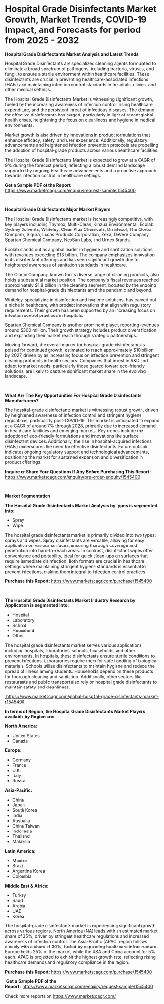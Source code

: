 <p><h1>Hospital Grade Disinfectants Market Growth, Market Trends, COVID-19 Impact, and Forecasts for period from 2025 - 2032</h1></p><p><strong>Hospital Grade Disinfectants Market Analysis and Latest Trends</strong></p>
<p><p>Hospital Grade Disinfectants are specialized cleaning agents formulated to eliminate a broad spectrum of pathogens, including bacteria, viruses, and fungi, to ensure a sterile environment within healthcare facilities. These disinfectants are crucial in preventing healthcare-associated infections (HAIs) and maintaining infection control standards in hospitals, clinics, and other medical settings. </p><p>The Hospital Grade Disinfectants Market is witnessing significant growth, fueled by the increasing awareness of infection control, rising healthcare expenditure, and the persistent threat of infectious diseases. The demand for effective disinfectants has surged, particularly in light of recent global health crises, heightening the focus on cleanliness and hygiene in medical environments. </p><p>Market growth is also driven by innovations in product formulations that enhance efficacy, safety, and user experience. Additionally, regulatory advancements and heightened infection prevention protocols are propelling the adoption of hospital-grade products across various healthcare facilities. </p><p>The Hospital Grade Disinfectants Market is expected to grow at a CAGR of 9% during the forecast period, reflecting a robust demand landscape supported by ongoing healthcare advancements and a proactive approach towards infection control in healthcare settings.</p></p>
<p><strong>Get a Sample PDF of the Report:&nbsp;</strong> <a href="https://www.marketscagr.com/enquiry/request-sample/1545400?utm_campaign=2110&utm_medium=2&utm_source=Github&utm_content=ia&utm_term=05042025&utm_id=hospital-grade-disinfectants">https://www.marketscagr.com/enquiry/request-sample/1545400</a></p>
<p>&nbsp;</p>
<p><strong>Hospital Grade Disinfectants Major Market Players</strong></p>
<p><p>The Hospital Grade Disinfectants market is increasingly competitive, with key players including Thymox, Multi-Clean, Kinzua Environmental, Ecolab, Sydney Solvents, Whiteley, Clean Plus Chemicals, Disinfexol, The Clorox Company, Siqura, Lucas Products Corporation, Zexa, DeVere Company, Spartan Chemical Company, NeoSan Labs, and Urnex Brands.</p><p>Ecolab stands out as a global leader in hygiene and sanitization solutions, with revenues exceeding $13 billion. The company emphasizes innovation in its disinfectant offerings and has seen significant growth due to heightened awareness of sanitation standards in healthcare.</p><p>The Clorox Company, known for its diverse range of cleaning products, also holds a substantial market position. The company's fiscal revenues reached approximately $1.8 billion in the cleaning segment, boosted by the ongoing demand for hospital-grade disinfectants amid the pandemic and beyond.</p><p>Whiteley, specializing in disinfection and hygiene solutions, has carved out a niche in healthcare, with product innovations that align with regulatory requirements. Their growth has been supported by an increasing focus on infection control practices in hospitals.</p><p>Spartan Chemical Company is another prominent player, reporting revenues around $300 million. Their growth strategy includes product diversification and expanding their market reach through strategic partnerships.</p><p>Moving forward, the overall market for hospital-grade disinfectants is poised for continued growth, estimated to reach approximately $10 billion by 2027, driven by an increasing focus on infection prevention and stringent cleaning protocols in health sectors. Companies that invest in R&D and adapt to market needs, particularly those geared toward eco-friendly solutions, are likely to capture significant market share in the evolving landscape.</p></p>
<p>&nbsp;</p>
<p><strong>What Are The Key Opportunities For Hospital Grade Disinfectants Manufacturers?</strong></p>
<p><p>The hospital-grade disinfectants market is witnessing robust growth, driven by heightened awareness of infection control and stringent hygiene regulations, particularly post-COVID-19. The market is anticipated to expand at a CAGR of around 7% through 2028, primarily due to increased demand in healthcare facilities and emerging markets. Key trends include the adoption of eco-friendly formulations and innovations like surface disinfectant devices. Additionally, the rise in hospital-acquired infections (HAIs) underscores the need for effective disinfectants. Future outlook indicates ongoing regulatory support and technological advancements, positioning the market for sustained expansion and diversification in product offerings.</p></p>
<p><strong>Inquire or Share Your Questions If Any Before Purchasing This Report:</strong> <a href="https://www.marketscagr.com/enquiry/pre-order-enquiry/1545400?utm_campaign=2110&utm_medium=2&utm_source=Github&utm_content=ia&utm_term=05042025&utm_id=hospital-grade-disinfectants">https://www.marketscagr.com/enquiry/pre-order-enquiry/1545400</a></p>
<p>&nbsp;</p>
<p><strong>Market Segmentation</strong></p>
<p><strong>The Hospital Grade Disinfectants Market Analysis by types is segmented into:</strong></p>
<p><ul><li>Spray</li><li>Wipe</li></ul></p>
<p><p>The hospital grade disinfectants market is primarily divided into two types: sprays and wipes. Spray disinfectants are versatile, allowing for easy application on various surfaces, ensuring thorough coverage and penetration into hard-to-reach areas. In contrast, disinfectant wipes offer convenience and portability, ideal for quick clean-ups on surfaces that require immediate disinfection. Both formats are crucial in healthcare settings where maintaining stringent hygiene standards is essential to prevent infections, making them integral to infection control practices.</p></p>
<p><strong>Purchase this Report:&nbsp;</strong><a href="https://www.marketscagr.com/purchase/1545400?utm_campaign=2110&utm_medium=2&utm_source=Github&utm_content=ia&utm_term=05042025&utm_id=hospital-grade-disinfectants">https://www.marketscagr.com/purchase/1545400</a></p>
<p>&nbsp;</p>
<p><strong>The Hospital Grade Disinfectants Market Industry Research by Application is segmented into:</strong></p>
<p><ul><li>Hospital</li><li>Laboratory</li><li>School</li><li>Household</li><li>Other</li></ul></p>
<p><p>The hospital grade disinfectants market serves various applications, including hospitals, laboratories, schools, households, and other environments. In hospitals, these disinfectants ensure sterile conditions to prevent infections. Laboratories require them for safe handling of biological materials. Schools utilize disinfectants to maintain hygiene and reduce the spread of illness among students. Households depend on these products for thorough cleaning and sanitation. Additionally, other sectors like restaurants and public transport also rely on hospital grade disinfectants to maintain safety and cleanliness.</p></p>
<p><a href="https://www.marketscagr.com/global-hospital-grade-disinfectants-market-r1545400?utm_campaign=2110&utm_medium=2&utm_source=Github&utm_content=ia&utm_term=05042025&utm_id=hospital-grade-disinfectants">&nbsp;https://www.marketscagr.com/global-hospital-grade-disinfectants-market-r1545400</a></p>
<p><strong>In terms of Region, the Hospital Grade Disinfectants Market Players available by Region are:</strong></p>
<p>
    <p> <strong> North America: </strong>
        <ul>
            <li>United States</li>
            <li>Canada</li>
        </ul>
        </p> 
    <p> <strong> Europe: </strong>
        <ul>
            <li>Germany</li>
            <li>France</li>
            <li>U.K.</li>
            <li>Italy</li>
            <li>Russia</li>
        </ul>
        </p> 
    <p> <strong> Asia-Pacific: </strong>
        <ul>
            <li>China</li>
            <li>Japan</li>
            <li>South Korea</li>
            <li>India</li>
            <li>Australia</li>
            <li>China Taiwan</li>
            <li>Indonesia</li>
            <li>Thailand</li>
            <li>Malaysia</li>
        </ul>
        </p> 
    <p> <strong> Latin America: </strong>
        <ul>
            <li>Mexico</li>
            <li>Brazil</li>
            <li>Argentina Korea</li>
            <li>Colombia</li>
        </ul>
        </p> 
    <p> <strong> Middle East & Africa: </strong>
        <ul>
            <li>Turkey</li>
            <li>Saudi</li>
            <li>Arabia</li>
            <li>UAE</li>
            <li>Korea</li>
        </ul>
    </p>
    </p>
<p><p>The hospital-grade disinfectants market is experiencing significant growth across various regions. North America (NA) leads with an estimated market share of 35%, driven by stringent healthcare regulations and increased awareness of infection control. The Asia-Pacific (APAC) region follows closely with a share of 30%, fueled by expanding healthcare infrastructure. Europe holds 25% of the market, while the USA and China account for 5% each. APAC is projected to exhibit the highest growth rate, reflecting rising healthcare demands and regulatory compliance in the region.</p></p>
<p><strong>Purchase this Report: </strong><a href="https://www.marketscagr.com/purchase/1545400?utm_campaign=2110&utm_medium=2&utm_source=Github&utm_content=ia&utm_term=05042025&utm_id=hospital-grade-disinfectants">https://www.marketscagr.com/purchase/1545400</a></p>
<p>&nbsp;<strong>Get a Sample PDF of the Report:&nbsp;&nbsp;</strong><a href="https://www.marketscagr.com/enquiry/request-sample/1545400?utm_campaign=2110&utm_medium=2&utm_source=Github&utm_content=ia&utm_term=05042025&utm_id=hospital-grade-disinfectants">https://www.marketscagr.com/enquiry/request-sample/1545400</a></p>
<p><strong></strong></p>
<p>Check more reports on <a href="https://www.marketscagr.com/?utm_campaign=2110&utm_medium=2&utm_source=Github&utm_content=ia&utm_term=05042025&utm_id=hospital-grade-disinfectants">https://www.marketscagr.com/</a></p>